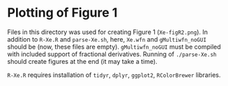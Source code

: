 # Plotting of Figure 1

Files in this directory was used for creating Figure 1 (`Xe-figR2.png`).
In addition to `R-Xe.R` and `parse-Xe.sh`, here, `Xe.wfn` and `gMultiwfn_noGUI` should be (now, these files are empty).
`gMultiwfn_noGUI` must be compiled with included support of fractional derivatives.
Running of `./parse-Xe.sh` should create figures at the end (it may take a time).

`R-Xe.R` requires installation of `tidyr`, `dplyr`, `ggplot2`, `RColorBrewer` libraries.
